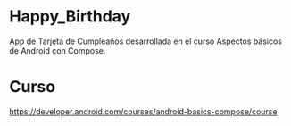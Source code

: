 # Happy_Birthday
App de Tarjeta de Cumpleaños desarrollada en el curso Aspectos básicos de Android con Compose.

# Curso
https://developer.android.com/courses/android-basics-compose/course

